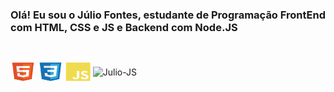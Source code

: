 ### Olá! Eu sou o Júlio Fontes, estudante de Programação FrontEnd com HTML, CSS e JS e Backend com Node.JS

##

<div style="display: inline_block"><br>
  <img align="center" alt="Julio-HTML" height="30" width="40" src="https://raw.githubusercontent.com/devicons/devicon/master/icons/html5/html5-original.svg">
  <img align="center" alt="Julio-CSS" height="30" width="40" src="https://raw.githubusercontent.com/devicons/devicon/master/icons/css3/css3-original.svg">
  <img align="center" alt="Julio-JS" height="30" width="40" src="https://raw.githubusercontent.com/devicons/devicon/master/icons/javascript/javascript-plain.svg">
  <img align="center" alt="Julio-JS" height="30" width="40" src="https://cdn.jsdelivr.net/gh/devicons/devicon@latest/icons/nodejs/nodejs-plain-wordmark.svg" />
</div>



